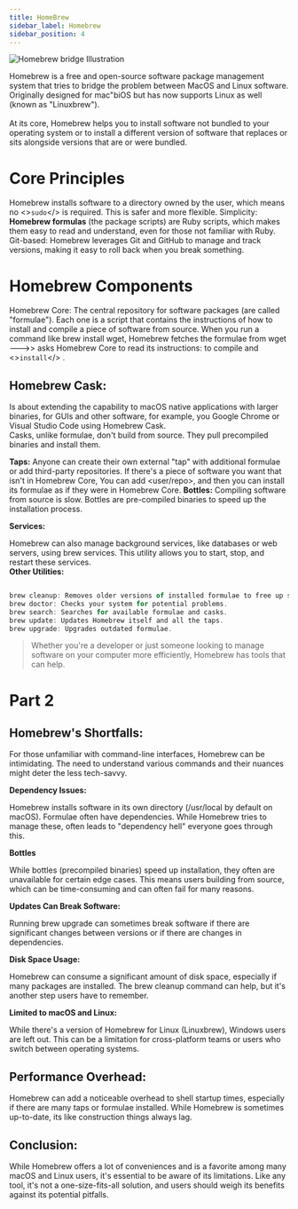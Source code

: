 ```yaml
---
title: HomeBrew
sidebar_label: Homebrew
sidebar_position: 4
---
```



![Homebrew bridge Illustration](/img/Hb.png)

Homebrew is a free and open-source software package management system that tries to bridge the problem between MacOS and Linux software. Originally designed for mac"biOS but has now supports Linux as well (known as "Linuxbrew").<br /><br />
At its core, Homebrew helps you to install software not bundled to your operating system or to install a different version of software that replaces or sits alongside versions that are or were bundled. 

# Core Principles

Homebrew installs software to a directory owned by the user, which means no <><code>sudo</code></> is required. This is safer and more flexible. Simplicity: **Homebrew formulas** (the package scripts) are Ruby scripts, which makes them easy to read and understand, even for those not familiar with Ruby.<br />
Git-based: 
Homebrew leverages Git and GitHub to manage and track versions, making it easy to roll back when you break something. 
# Homebrew Components<br />
Homebrew Core:
The central repository for software packages (are called "formulae").
Each one is a script that contains the instructions of how to install and compile a piece of software from source.
When you run a command like brew install wget, Homebrew fetches the formulae from wget --->> asks Homebrew Core to read its instructions: to compile and <><code>install</code></> .

## Homebrew Cask:
Is about extending the capability to macOS native applications with larger binaries, for GUIs and other software, for example, you Google Chrome or Visual Studio Code using Homebrew Cask.<br />
Casks, unlike formulae, don't build from source. They pull precompiled binaries and install them.

**Taps:**
Anyone can create their own external "tap" with additional formulae or add third-party repositories. If there's a piece of software you want that isn't in Homebrew Core, You can add <user/repo>, and then you can install its formulae as if they were in Homebrew Core.
**Bottles:**
Compiling software from source is slow. Bottles are pre-compiled binaries to speed up the installation process.

**Services:**

Homebrew can also manage background services, like databases or web servers, using brew services.
This utility allows you to start, stop, and restart these services.<br />
**Other Utilities:**
``` js

brew cleanup: Removes older versions of installed formulae to free up space.
brew doctor: Checks your system for potential problems.
brew search: Searches for available formulae and casks.
brew update: Updates Homebrew itself and all the taps.
brew upgrade: Upgrades outdated formulae.

```
> Whether you're a developer or just someone looking to manage software on your computer more efficiently, Homebrew has tools that can help.

 
# Part 2

## Homebrew's Shortfalls:

For those unfamiliar with command-line interfaces, Homebrew can be intimidating. The need to understand various commands and their nuances might deter the less tech-savvy. 

**Dependency Issues:**

Homebrew installs software in its own directory (/usr/local by default on macOS). Formulae often have dependencies. While Homebrew tries to manage these, often leads to "dependency hell" everyone goes through this. 

**Bottles** 

While bottles (precompiled binaries) speed up installation, they often are unavailable for certain edge cases. This means users building from source, which can be time-consuming and can often fail for many reasons.

**Updates Can Break Software:**

Running brew upgrade can sometimes break software if there are significant changes between versions or if there are changes in dependencies.

**Disk Space Usage:**

Homebrew can consume a significant amount of disk space, especially if many packages are installed. The brew cleanup command can help, but it's another step users have to remember.

**Limited to macOS and Linux:**

While there's a version of Homebrew for Linux (Linuxbrew), Windows users are left out. This can be a limitation for cross-platform teams or users who switch between operating systems.

## Performance Overhead:

Homebrew can add a noticeable overhead to shell startup times, especially if there are many taps or formulae installed.
While Homebrew is sometimes up-to-date, its like construction things always lag.

## Conclusion:

While Homebrew offers a lot of conveniences and is a favorite among many macOS and Linux users, it's essential to be aware of its limitations. Like any tool, it's not a one-size-fits-all solution, and users should weigh its benefits against its potential pitfalls.

